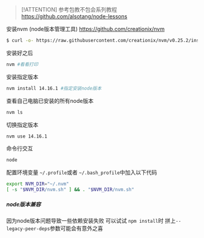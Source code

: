 > [!ATTENTION] 参考包教不包会系列教程
> https://github.com/alsotang/node-lessons

安装nvm (node版本管理工具)
 https://github.com/creationix/nvm

```bash
$ curl -o- https://raw.githubusercontent.com/creationix/nvm/v0.25.2/install.sh | bash
```
安装好之后
```bash
nvm #看看打印
```

安装指定版本
```bash
nvm install 14.16.1 #指定安装node版本
```

查看自己电脑已安装的所有node版本
```bash
nvm ls
```

切换指定版本
```bash
nvm use 14.16.1 
```

命令行交互
```bash
node
```

配置环境变量
`~/.profile`或者 `~/.bash_profile`中加入以下代码
```bash
export NVM_DIR="~/.nvm"
[ -s "$NVM_DIR/nvm.sh" ] && . "$NVM_DIR/nvm.sh" 
```


##### node版本兼容

因为node版本问题导致一些依赖安装失败 可以试试 `npm install`时 拼上`--legacy-peer-deps`参数可能会有意外之喜
